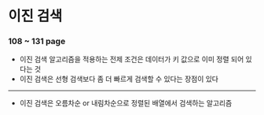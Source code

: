 # 이진 검색
### 108 ~ 131 page

- 이진 검색 알고리즘을 적용하는 전제 조건은 데이터가 키 값으로 이미 정렬 되어 있다는 것
- 이진 검색은 선형 검색보다 좀 더 빠르게 검색할 수 있다는 장점이 있다
---
- 이진 검색은 오름차순 or 내림차순으로 정렬된 배열에서 검색하는 알고리즘

